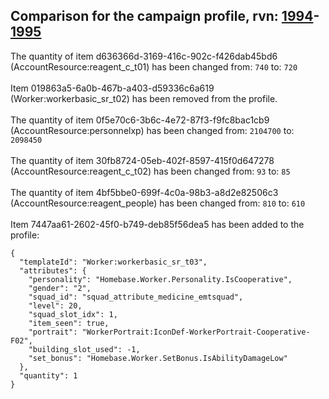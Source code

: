 ## Comparison for the campaign profile, rvn: [1994](https://github.com/PRO100KatYT/FortniteProfileRevisions/tree/main/profiles/campaign/1994%20campaign.json)-[1995](https://github.com/PRO100KatYT/FortniteProfileRevisions/tree/main/profiles/campaign/1995%20campaign.json)

The quantity of item d636366d-3169-416c-902c-f426dab45bd6 (AccountResource:reagent_c_t01) has been changed from: `740` to: `720`
<br><br>
Item 019863a5-6a0b-467b-a403-d59336c6a619 (Worker:workerbasic_sr_t02) has been removed from the profile.
<br><br>
The quantity of item 0f5e70c6-3b6c-4e72-87f3-f9fc8bac1cb9 (AccountResource:personnelxp) has been changed from: `2104700` to: `2098450`
<br><br>
The quantity of item 30fb8724-05eb-402f-8597-415f0d647278 (AccountResource:reagent_c_t02) has been changed from: `93` to: `85`
<br><br>
The quantity of item 4bf5bbe0-699f-4c0a-98b3-a8d2e82506c3 (AccountResource:reagent_people) has been changed from: `810` to: `610`
<br><br>
Item 7447aa61-2602-45f0-b749-deb85f56dea5 has been added to the profile:

```
{
  "templateId": "Worker:workerbasic_sr_t03",
  "attributes": {
    "personality": "Homebase.Worker.Personality.IsCooperative",
    "gender": "2",
    "squad_id": "squad_attribute_medicine_emtsquad",
    "level": 20,
    "squad_slot_idx": 1,
    "item_seen": true,
    "portrait": "WorkerPortrait:IconDef-WorkerPortrait-Cooperative-F02",
    "building_slot_used": -1,
    "set_bonus": "Homebase.Worker.SetBonus.IsAbilityDamageLow"
  },
  "quantity": 1
}
```

<br><br>
